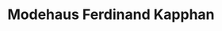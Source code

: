 ---
title: "Modehaus Ferdinand Kapphan"
url: /backnang/modehaus-ferdinand-kapphan/
shop: Kleidung
---